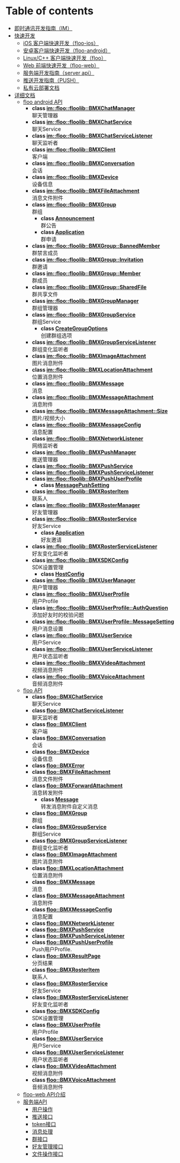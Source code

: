 # Table of contents

* [即时通讯开发指南（IM）](README.md)
* [快速开发](quick-start/README.md)
  * [iOS 客户端快速开发（floo-ios）](quick-start/floo-ios-quick-start.md)
  * [安卓客户端快速开发（floo-android）](quick-start/floo-android-quick-start.md)
  * [Linux/C++ 客户端快速开发（floo）](quick-start/floo-quick-start.md)
  * [Web 前端快速开发（floo-web）](quick-start/floo-web-quick-start.md)
  * [服务端开发指南（server api）](quick-start/server-api-quick-start.md)
  * [推送开发指南（PUSH）](quick-start/push-dev-guide.md)
  * [私有云部署文档](quick-start/how-to-deploy-private-cloud.md)
* [详细文档](reference/README.md)
  * [floo android API](reference/floo-android.md)
    * **class [im::floo::floolib::BMXChatManager](reference/floo-android/classim_1_1floo_1_1floolib_1_1_b_m_x_chat_manager.md)** <br>聊天管理器 
    * **class [im::floo::floolib::BMXChatService](reference/floo-android/classim_1_1floo_1_1floolib_1_1_b_m_x_chat_service.md)** <br>聊天Service 
    * **class [im::floo::floolib::BMXChatServiceListener](reference/floo-android/classim_1_1floo_1_1floolib_1_1_b_m_x_chat_service_listener.md)** <br>聊天监听者 
    * **class [im::floo::floolib::BMXClient](reference/floo-android/classim_1_1floo_1_1floolib_1_1_b_m_x_client.md)** <br>客户端 
    * **class [im::floo::floolib::BMXConversation](reference/floo-android/classim_1_1floo_1_1floolib_1_1_b_m_x_conversation.md)** <br>会话 
    * **class [im::floo::floolib::BMXDevice](reference/floo-android/classim_1_1floo_1_1floolib_1_1_b_m_x_device.md)** <br>设备信息 
    * **class [im::floo::floolib::BMXFileAttachment](reference/floo-android/classim_1_1floo_1_1floolib_1_1_b_m_x_file_attachment.md)** <br>消息文件附件 
    * **class [im::floo::floolib::BMXGroup](reference/floo-android/classim_1_1floo_1_1floolib_1_1_b_m_x_group.md)** <br>群组 
      * **class [Announcement](reference/floo-android/classim_1_1floo_1_1floolib_1_1_b_m_x_group_1_1_announcement.md)** <br>群公告 
      * **class [Application](reference/floo-android/classim_1_1floo_1_1floolib_1_1_b_m_x_group_1_1_application.md)** <br>群申请 
    * **class [im::floo::floolib::BMXGroup::BannedMember](reference/floo-android/classim_1_1floo_1_1floolib_1_1_b_m_x_group_1_1_banned_member.md)** <br>群禁言成员 
    * **class [im::floo::floolib::BMXGroup::Invitation](reference/floo-android/classim_1_1floo_1_1floolib_1_1_b_m_x_group_1_1_invitation.md)** <br>群邀请 
    * **class [im::floo::floolib::BMXGroup::Member](reference/floo-android/classim_1_1floo_1_1floolib_1_1_b_m_x_group_1_1_member.md)** <br>群成员 
    * **class [im::floo::floolib::BMXGroup::SharedFile](reference/floo-android/classim_1_1floo_1_1floolib_1_1_b_m_x_group_1_1_shared_file.md)** <br>群共享文件 
    * **class [im::floo::floolib::BMXGroupManager](reference/floo-android/classim_1_1floo_1_1floolib_1_1_b_m_x_group_manager.md)** <br>群组管理器 
    * **class [im::floo::floolib::BMXGroupService](reference/floo-android/classim_1_1floo_1_1floolib_1_1_b_m_x_group_service.md)** <br>群组Service 
      * **class [CreateGroupOptions](reference/floo-android/classim_1_1floo_1_1floolib_1_1_b_m_x_group_service_1_1_create_group_options.md)** <br>创建群组选项 
    * **class [im::floo::floolib::BMXGroupServiceListener](reference/floo-android/classim_1_1floo_1_1floolib_1_1_b_m_x_group_service_listener.md)** <br>群组变化监听者 
    * **class [im::floo::floolib::BMXImageAttachment](reference/floo-android/classim_1_1floo_1_1floolib_1_1_b_m_x_image_attachment.md)** <br>图片消息附件 
    * **class [im::floo::floolib::BMXLocationAttachment](reference/floo-android/classim_1_1floo_1_1floolib_1_1_b_m_x_location_attachment.md)** <br>位置消息附件 
    * **class [im::floo::floolib::BMXMessage](reference/floo-android/classim_1_1floo_1_1floolib_1_1_b_m_x_message.md)** <br>消息 
    * **class [im::floo::floolib::BMXMessageAttachment](reference/floo-android/classim_1_1floo_1_1floolib_1_1_b_m_x_message_attachment.md)** <br>消息附件 
    * **class [im::floo::floolib::BMXMessageAttachment::Size](reference/floo-android/classim_1_1floo_1_1floolib_1_1_b_m_x_message_attachment_1_1_size.md)** <br>图片/视频大小 
    * **class [im::floo::floolib::BMXMessageConfig](reference/floo-android/classim_1_1floo_1_1floolib_1_1_b_m_x_message_config.md)** <br>消息配置 
    * **class [im::floo::floolib::BMXNetworkListener](reference/floo-android/classim_1_1floo_1_1floolib_1_1_b_m_x_network_listener.md)** <br>网络监听者 
    * **class [im::floo::floolib::BMXPushManager](reference/floo-android/classim_1_1floo_1_1floolib_1_1_b_m_x_push_manager.md)** <br>推送管理器 
    * **class [im::floo::floolib::BMXPushService](reference/floo-android/classim_1_1floo_1_1floolib_1_1_b_m_x_push_service.md)** 
    * **class [im::floo::floolib::BMXPushServiceListener](reference/floo-android/classim_1_1floo_1_1floolib_1_1_b_m_x_push_service_listener.md)** 
    * **class [im::floo::floolib::BMXPushUserProfile](reference/floo-android/classim_1_1floo_1_1floolib_1_1_b_m_x_push_user_profile.md)** 
      * **class [MessagePushSetting](reference/floo-android/classim_1_1floo_1_1floolib_1_1_b_m_x_push_user_profile_1_1_message_push_setting.md)** 
    * **class [im::floo::floolib::BMXRosterItem](reference/floo-android/classim_1_1floo_1_1floolib_1_1_b_m_x_roster_item.md)** <br>联系人 
    * **class [im::floo::floolib::BMXRosterManager](reference/floo-android/classim_1_1floo_1_1floolib_1_1_b_m_x_roster_manager.md)** <br>好友管理器 
    * **class [im::floo::floolib::BMXRosterService](reference/floo-android/classim_1_1floo_1_1floolib_1_1_b_m_x_roster_service.md)** <br>好友Service 
      * **class [Application](reference/floo-android/classim_1_1floo_1_1floolib_1_1_b_m_x_roster_service_1_1_application.md)** <br>好友邀请 
    * **class [im::floo::floolib::BMXRosterServiceListener](reference/floo-android/classim_1_1floo_1_1floolib_1_1_b_m_x_roster_service_listener.md)** <br>好友变化监听者 
    * **class [im::floo::floolib::BMXSDKConfig](reference/floo-android/classim_1_1floo_1_1floolib_1_1_b_m_x_s_d_k_config.md)** <br>SDK设置管理 
      * **class [HostConfig](reference/floo-android/classim_1_1floo_1_1floolib_1_1_b_m_x_s_d_k_config_1_1_host_config.md)** 
    * **class [im::floo::floolib::BMXUserManager](reference/floo-android/classim_1_1floo_1_1floolib_1_1_b_m_x_user_manager.md)** <br>用户管理器 
    * **class [im::floo::floolib::BMXUserProfile](reference/floo-android/classim_1_1floo_1_1floolib_1_1_b_m_x_user_profile.md)** <br>用户Profile 
    * **class [im::floo::floolib::BMXUserProfile::AuthQuestion](reference/floo-android/classim_1_1floo_1_1floolib_1_1_b_m_x_user_profile_1_1_auth_question.md)** <br>添加好友时的校验问题 
    * **class [im::floo::floolib::BMXUserProfile::MessageSetting](reference/floo-android/classim_1_1floo_1_1floolib_1_1_b_m_x_user_profile_1_1_message_setting.md)** <br>用户消息设置 
    * **class [im::floo::floolib::BMXUserService](reference/floo-android/classim_1_1floo_1_1floolib_1_1_b_m_x_user_service.md)** <br>用户Service 
    * **class [im::floo::floolib::BMXUserServiceListener](reference/floo-android/classim_1_1floo_1_1floolib_1_1_b_m_x_user_service_listener.md)** <br>用户状态监听者 
    * **class [im::floo::floolib::BMXVideoAttachment](reference/floo-android/classim_1_1floo_1_1floolib_1_1_b_m_x_video_attachment.md)** <br>视频消息附件 
    * **class [im::floo::floolib::BMXVoiceAttachment](reference/floo-android/classim_1_1floo_1_1floolib_1_1_b_m_x_voice_attachment.md)** <br>音频消息附件 
  * [floo API](reference/floo.md)
    * **class [floo::BMXChatService](reference/floo/classfloo_1_1_b_m_x_chat_service.md)** <br>聊天Service 
    * **class [floo::BMXChatServiceListener](reference/floo/classfloo_1_1_b_m_x_chat_service_listener.md)** <br>聊天监听者 
    * **class [floo::BMXClient](reference/floo/classfloo_1_1_b_m_x_client.md)** <br>客户端 
    * **class [floo::BMXConversation](reference/floo/classfloo_1_1_b_m_x_conversation.md)** <br>会话 
    * **class [floo::BMXDevice](reference/floo/classfloo_1_1_b_m_x_device.md)** <br>设备信息 
    * **class [floo::BMXError](reference/floo/classfloo_1_1_b_m_x_error.md)** 
    * **class [floo::BMXFileAttachment](reference/floo/classfloo_1_1_b_m_x_file_attachment.md)** <br>消息文件附件 
    * **class [floo::BMXForwardAttachment](reference/floo/classfloo_1_1_b_m_x_forward_attachment.md)** <br>消息转发附件 
      * **class [Message](reference/floo/classfloo_1_1_b_m_x_forward_attachment_1_1_message.md)** <br>转发消息附件自定义消息 
    * **class [floo::BMXGroup](reference/floo/classfloo_1_1_b_m_x_group.md)** <br>群组 
    * **class [floo::BMXGroupService](reference/floo/classfloo_1_1_b_m_x_group_service.md)** <br>群组Service 
    * **class [floo::BMXGroupServiceListener](reference/floo/classfloo_1_1_b_m_x_group_service_listener.md)** <br>群组变化监听者 
    * **class [floo::BMXImageAttachment](reference/floo/classfloo_1_1_b_m_x_image_attachment.md)** <br>图片消息附件 
    * **class [floo::BMXLocationAttachment](reference/floo/classfloo_1_1_b_m_x_location_attachment.md)** <br>位置消息附件 
    * **class [floo::BMXMessage](reference/floo/classfloo_1_1_b_m_x_message.md)** <br>消息 
    * **class [floo::BMXMessageAttachment](reference/floo/classfloo_1_1_b_m_x_message_attachment.md)** <br>消息附件 
    * **class [floo::BMXMessageConfig](reference/floo/classfloo_1_1_b_m_x_message_config.md)** <br>消息配置 
    * **class [floo::BMXNetworkListener](reference/floo/classfloo_1_1_b_m_x_network_listener.md)** 
    * **class [floo::BMXPushService](reference/floo/classfloo_1_1_b_m_x_push_service.md)** 
    * **class [floo::BMXPushServiceListener](reference/floo/classfloo_1_1_b_m_x_push_service_listener.md)** 
    * **class [floo::BMXPushUserProfile](reference/floo/classfloo_1_1_b_m_x_push_user_profile.md)** <br>Push用户Profile. 
    * **class [floo::BMXResultPage](reference/floo/classfloo_1_1_b_m_x_result_page.md)** <br>分页结果 
    * **class [floo::BMXRosterItem](reference/floo/classfloo_1_1_b_m_x_roster_item.md)** <br>联系人 
    * **class [floo::BMXRosterService](reference/floo/classfloo_1_1_b_m_x_roster_service.md)** <br>好友Service 
    * **class [floo::BMXRosterServiceListener](reference/floo/classfloo_1_1_b_m_x_roster_service_listener.md)** <br>好友变化监听者 
    * **class [floo::BMXSDKConfig](reference/floo/classfloo_1_1_b_m_x_s_d_k_config.md)** <br>SDK设置管理 
    * **class [floo::BMXUserProfile](reference/floo/classfloo_1_1_b_m_x_user_profile.md)** <br>用户Profile 
    * **class [floo::BMXUserService](reference/floo/classfloo_1_1_b_m_x_user_service.md)** <br>用户Service 
    * **class [floo::BMXUserServiceListener](reference/floo/classfloo_1_1_b_m_x_user_service_listener.md)** <br>用户状态监听者 
    * **class [floo::BMXVideoAttachment](reference/floo/classfloo_1_1_b_m_x_video_attachment.md)** <br>视频消息附件 
    * **class [floo::BMXVoiceAttachment](reference/floo/classfloo_1_1_b_m_x_voice_attachment.md)** <br>音频消息附件 
  * [floo-web API介绍](reference/floo-web.md)
  * [服务端API](reference/server-api/README.md)
    * [用户操作](reference/server-api/user.md)
    * [推送接口](reference/server-api/push.md)
    * [token接口](reference/server-api/token.md)
    * [消息处理](reference/server-api/message.md)
    * [群接口](reference/server-api/group.md)
    * [好友管理接口](reference/server-api/roster.md)
    * [文件操作接口](reference/server-api/file.md)